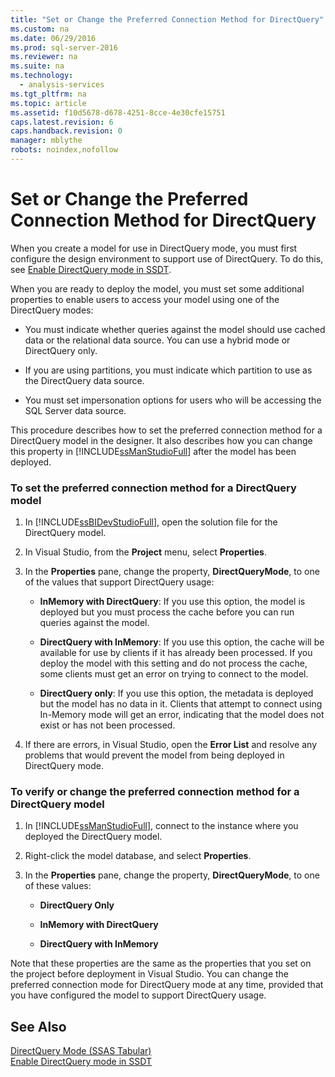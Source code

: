```yaml
---
title: "Set or Change the Preferred Connection Method for DirectQuery"
ms.custom: na
ms.date: 06/29/2016
ms.prod: sql-server-2016
ms.reviewer: na
ms.suite: na
ms.technology: 
  - analysis-services
ms.tgt_pltfrm: na
ms.topic: article
ms.assetid: f10d5678-d678-4251-8cce-4e30cfe15751
caps.latest.revision: 6
caps.handback.revision: 0
manager: mblythe
robots: noindex,nofollow
---
```

# Set or Change the Preferred Connection Method for DirectQuery
When you create a model for use in DirectQuery mode, you must first configure the design environment to support use of DirectQuery. To do this, see [Enable DirectQuery mode in SSDT](../../Topics/TopicNameNotContainA/Enable-DirectQuery-mode-in-SSDT.md).  
  
 When you are ready to deploy the model, you must set some additional properties to enable users to access your model using one of the DirectQuery modes:  
  
-   You must indicate whether queries against the model should use cached data or the relational data source. You can use a hybrid mode or DirectQuery only.  
  
-   If you are using partitions, you must indicate which partition to use as the DirectQuery data source.  
  
-   You must set impersonation options for users who will be accessing the SQL Server data source.  
  
 This procedure describes how to set the preferred connection method for a DirectQuery model in the designer. It also describes how you can change this property in [!INCLUDE[ssManStudioFull](../../Topics/TopicNameContainA/tokens/ssManStudioFull_md.md)] after the model has been deployed.  
  
### To set the preferred connection method for a DirectQuery model  
  
1.  In [!INCLUDE[ssBIDevStudioFull](../../Topics/TopicNameContainA/tokens/ssBIDevStudioFull_md.md)], open the solution file for the DirectQuery model.  
  
2.  In Visual Studio, from the **Project** menu, select **Properties**.  
  
3.  In the **Properties** pane, change the property, **DirectQueryMode**, to one of the values that support DirectQuery usage:  
  
    -   **InMemory with DirectQuery**: If you use this option, the model is deployed but you must process the cache before you can run queries against the model.  
  
    -   **DirectQuery with InMemory**: If you use this option, the cache will be available for use by clients if it has already been processed. If you deploy the model with this setting and do not process the cache, some clients must get an error on trying to connect to the model.  
  
    -   **DirectQuery only**: If you use this option, the metadata is deployed but the model has no data in it. Clients that attempt to connect using In-Memory mode will get an error, indicating that the model does not exist or has not been processed.  
  
4.  If there are errors, in Visual Studio, open the **Error List** and resolve any problems that would prevent the model from being deployed in DirectQuery mode.  
  
### To verify or change the preferred connection method for a DirectQuery model  
  
1.  In [!INCLUDE[ssManStudioFull](../../Topics/TopicNameContainA/tokens/ssManStudioFull_md.md)], connect to the instance where you deployed the DirectQuery model.  
  
2.  Right-click the model database, and select **Properties**.  
  
3.  In the **Properties** pane, change the property, **DirectQueryMode**, to one of these values:  
  
    -   **DirectQuery Only**  
  
    -   **InMemory with DirectQuery**  
  
    -   **DirectQuery with InMemory**  
  
 Note that these properties are the same as the properties that you set on the project before deployment in Visual Studio. You can change the preferred connection mode for DirectQuery mode at any time, provided that you have configured the model to support DirectQuery usage.  
  
## See Also  
 [DirectQuery Mode (SSAS Tabular)](../../Topics/TopicNameNotContainA/DirectQuery-Mode--SSAS-Tabular-.md)   
 [Enable DirectQuery mode in SSDT](../../Topics/TopicNameNotContainA/Enable-DirectQuery-mode-in-SSDT.md)